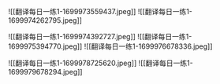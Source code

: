 ![[翻译每日一练1-1699973559437.jpeg]]
![[翻译每日一练1-1699974262795.jpeg]]

![[翻译每日一练1-1699974392727.jpeg]]
![[翻译每日一练1-1699975394770.jpeg]]
![[翻译每日一练1-1699976678336.jpeg]]

![[翻译每日一练1-1699978725620.jpeg]]
![[翻译每日一练1-1699979678294.jpeg]]


